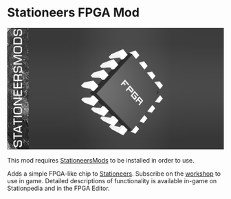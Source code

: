 # Stationeers FPGA Mod

![header image](Assets/About/Preview.png)

This mod requires [StationeersMods](https://jixxed.github.io/StationeersMods/) to be installed in order to use.

Adds a simple FPGA-like chip to [Stationeers](https://store.steampowered.com/app/544550/Stationeers/). Subscribe on the [workshop](https://steamcommunity.com/sharedfiles/filedetails/?id=3457324551) to use in game. Detailed descriptions of functionality is available in-game on Stationpedia and in the FPGA Editor.
